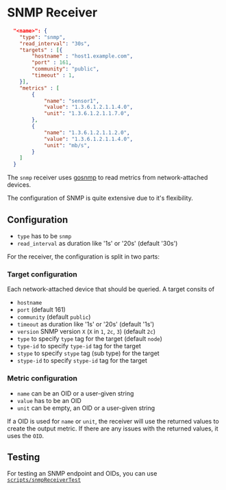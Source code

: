 # SNMP Receiver

```json
  "<name>": {
    "type": "snmp",
    "read_interval": "30s",
    "targets" : [{
        "hostname" : "host1.example.com",
        "port" : 161,
        "community": "public",
        "timeout" : 1,
    }],
    "metrics" : [
        {
            "name": "sensor1",
            "value": "1.3.6.1.2.1.1.4.0",
            "unit": "1.3.6.1.2.1.1.7.0",
        },
        {
            "name": "1.3.6.1.2.1.1.2.0",
            "value": "1.3.6.1.2.1.1.4.0",
            "unit": "mb/s",
        }
    ]
  }
```

The `snmp` receiver uses [gosnmp](https://github.com/gosnmp/gosnmp) to read metrics from network-attached devices.

The configuration of SNMP is quite extensive due to it's flexibility.

## Configuration

- `type` has to be `snmp`
- `read_interval` as duration like '1s' or '20s' (default '30s')

For the receiver, the configuration is split in two parts:
### Target configuration

Each network-attached device that should be queried. A target consits of
- `hostname`
- `port` (default 161)
- `community` (default `public`)
- `timeout` as duration like '1s' or '20s' (default '1s')
- `version` SNMP version `X` (`X` in `1`, `2c`, `3`) (default `2c`)
- `type` to specify `type` tag for the target (default `node`)
- `type-id` to specify `type-id` tag for the target
- `stype` to specify `stype` tag (sub type) for the target
- `stype-id` to specify `stype-id` tag for the target

### Metric configuration
- `name` can be an OID or a user-given string
- `value` has to be an OID
- `unit` can be empty, an OID or a user-given string

If a OID is used for `name` or `unit`, the receiver will use the returned values to create the output metric. If there are any issues with the returned values, it uses the `OID`.

## Testing

For testing an SNMP endpoint and OIDs, you can use [`scripts/snmpReceiverTest`](../scripts/snmpReceiverTest)